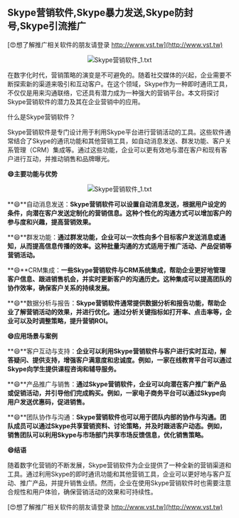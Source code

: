 ## **Skype营销软件,Skype暴力发送,Skype防封号,Skype引流推广**

[😍想了解推广相关软件的朋友请登录 http://www.vst.tw](http://www.vst.tw)

 <center><img src="https://vst.tw/MP4/tuiguang/png/5.png" alt="Skype营销软件_1.txt"></center>

在数字化时代，营销策略的演变是不可避免的。随着社交媒体的兴起，企业需要不断探索新的渠道来吸引和互动客户。在这个领域，Skype作为一种即时通讯工具，不仅仅是用来沟通联络，它还具有潜力成为一种强大的营销平台。本文将探讨Skype营销软件的潜力及其在企业营销中的应用。

什么是Skype营销软件？

Skype营销软件是专门设计用于利用Skype平台进行营销活动的工具。这些软件通常结合了Skype的通讯功能和其他营销工具，如自动消息发送、群发功能、客户关系管理（CRM）集成等。通过这些功能，企业可以更有效地与潜在客户和现有客户进行互动，并推动销售和品牌曝光。

**😄主要功能与优势**

 <center><img src="https://vst.tw/MP4/tuiguang/png/0.png" alt="Skype营销软件_1.txt"></center>

**😄**自动消息发送：**Skype营销软件可以设置自动消息发送，根据用户设定的条件，向潜在客户发送定制化的营销信息。这种个性化的沟通方式可以增加客户的参与度和兴趣，提高营销效果。**

**😄**群发功能：**通过群发功能，企业可以一次性向多个目标客户发送消息或通知，从而提高信息传播的效率。这种批量沟通的方式适用于推广活动、产品促销等营销活动。**

**😄**CRM集成：**一些Skype营销软件与CRM系统集成，帮助企业更好地管理客户信息、跟进销售机会，并实时更新客户的沟通历史。这种集成可以提高团队的协作效率，确保客户关系的持续发展。**

**😄**数据分析与报告：**Skype营销软件通常提供数据分析和报告功能，帮助企业了解营销活动的效果，并进行优化。通过分析关键指标如打开率、点击率等，企业可以及时调整策略，提升营销ROI。**

**😄应用场景与案例**

**😄**客户互动与支持：**企业可以利用Skype营销软件与客户进行实时互动，解答疑问、提供支持，增强客户满意度和忠诚度。例如，一家在线教育平台可以通过Skype向学生提供课程咨询和辅导服务。**

**😄**产品推广与销售：**通过Skype营销软件，企业可以向潜在客户推广新产品或促销活动，并引导他们完成购买。例如，一家电子商务平台可以通过Skype向用户发送优惠码，促进销售。**

**😄**团队协作与沟通：**Skype营销软件也可以用于团队内部的协作与沟通。团队成员可以通过Skype共享营销资料、讨论策略，并及时跟进客户动态。例如，销售团队可以利用Skype与市场部门共享市场反馈信息，优化销售策略。**

**😄结语**

随着数字化营销的不断发展，Skype营销软件为企业提供了一种全新的营销渠道和工具。通过利用Skype的即时通讯功能和其他营销工具，企业可以更好地与客户互动、推广产品，并提升销售业绩。然而，企业在使用Skype营销软件时也需要注意合规性和用户体验，确保营销活动的效果和可持续性。

[😍想了解推广相关软件的朋友请登录 http://www.vst.tw](http://www.vst.tw)



